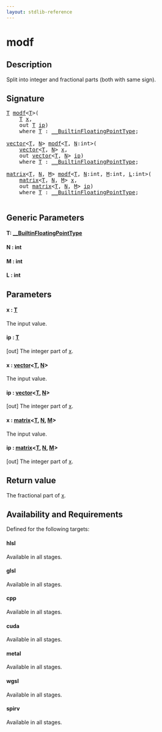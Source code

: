 ```yaml
---
layout: stdlib-reference
---
```


# modf

## Description

Split into integer and fractional parts (both with same sign).



## Signature 

<pre>
<a href="modf.html#typeparam-T" class="code_type">T</a> <a href="modf.html">modf</a>&lt;<a href="modf.html#typeparam-T" class="code_type">T</a>&gt;(
    <a href="modf.html#typeparam-T" class="code_type">T</a> <a href="modf.html#decl-x" class="code_param">x</a>,
    <span class="code_keyword">out</span> <a href="modf.html#typeparam-T" class="code_type">T</a> <a href="modf.html#decl-ip" class="code_param">ip</a>)
    <span class='code_keyword'>where</span> <a href="modf.html#typeparam-T" class="code_type">T</a> : <a href="../interfaces/0_builtinfloatingpointtype-029hm/index.html" class="code_type">__BuiltinFloatingPointType</a>;

<a href="../types/vector/index.html" class="code_type">vector</a>&lt;<a href="modf.html#typeparam-T" class="code_type">T</a>, <a href="modf.html#decl-N" class="code_var">N</a>&gt; <a href="modf.html">modf</a>&lt;<a href="modf.html#typeparam-T" class="code_type">T</a>, <a href="modf.html#decl-N" class="code_var">N</a>:<span class="code_keyword">int</span>&gt;(
    <a href="../types/vector/index.html" class="code_type">vector</a>&lt;<a href="modf.html#typeparam-T" class="code_type">T</a>, <a href="modf.html#decl-N" class="code_var">N</a>&gt; <a href="modf.html#decl-x" class="code_param">x</a>,
    <span class="code_keyword">out</span> <a href="../types/vector/index.html" class="code_type">vector</a>&lt;<a href="modf.html#typeparam-T" class="code_type">T</a>, <a href="modf.html#decl-N" class="code_var">N</a>&gt; <a href="modf.html#decl-ip" class="code_param">ip</a>)
    <span class='code_keyword'>where</span> <a href="modf.html#typeparam-T" class="code_type">T</a> : <a href="../interfaces/0_builtinfloatingpointtype-029hm/index.html" class="code_type">__BuiltinFloatingPointType</a>;

<a href="../types/matrix/index.html" class="code_type">matrix</a>&lt;<a href="modf.html#typeparam-T" class="code_type">T</a>, <a href="modf.html#decl-N" class="code_var">N</a>, <a href="modf.html#decl-M" class="code_var">M</a>&gt; <a href="modf.html">modf</a>&lt;<a href="modf.html#typeparam-T" class="code_type">T</a>, <a href="modf.html#decl-N" class="code_var">N</a>:<span class="code_keyword">int</span>, <a href="modf.html#decl-M" class="code_var">M</a>:<span class="code_keyword">int</span>, <a href="modf.html#decl-L" class="code_var">L</a>:<span class="code_keyword">int</span>&gt;(
    <a href="../types/matrix/index.html" class="code_type">matrix</a>&lt;<a href="modf.html#typeparam-T" class="code_type">T</a>, <a href="modf.html#decl-N" class="code_var">N</a>, <a href="modf.html#decl-M" class="code_var">M</a>&gt; <a href="modf.html#decl-x" class="code_param">x</a>,
    <span class="code_keyword">out</span> <a href="../types/matrix/index.html" class="code_type">matrix</a>&lt;<a href="modf.html#typeparam-T" class="code_type">T</a>, <a href="modf.html#decl-N" class="code_var">N</a>, <a href="modf.html#decl-M" class="code_var">M</a>&gt; <a href="modf.html#decl-ip" class="code_param">ip</a>)
    <span class='code_keyword'>where</span> <a href="modf.html#typeparam-T" class="code_type">T</a> : <a href="../interfaces/0_builtinfloatingpointtype-029hm/index.html" class="code_type">__BuiltinFloatingPointType</a>;

</pre>

## Generic Parameters

####  <a id="typeparam-T"></a>T: [\_\_BuiltinFloatingPointType](../interfaces/0_builtinfloatingpointtype-029hm/index.html)
####  <a id="decl-N"></a>N  : int
####  <a id="decl-M"></a>M  : int
####  <a id="decl-L"></a>L  : int

## Parameters

####  <a id="decl-x"></a>x  : [T](modf.html#typeparam-T)
The input value.

####  <a id="decl-ip"></a>ip  : [T](modf.html#typeparam-T)
\[out\] The integer part of <span class='code'><a href="modf.html#decl-x" class="code_param">x</a></span>.

####  <a id="decl-x"></a>x  : [vector](../types/vector/index.html)\<[T](../types/vector/index.html#typeparam-T), [N](../types/vector/index.html#decl-N)\>
The input value.

####  <a id="decl-ip"></a>ip  : [vector](../types/vector/index.html)\<[T](../types/vector/index.html#typeparam-T), [N](../types/vector/index.html#decl-N)\>
\[out\] The integer part of <span class='code'><a href="modf.html#decl-x" class="code_param">x</a></span>.

####  <a id="decl-x"></a>x  : [matrix](../types/matrix/index.html)\<[T](.html), [N](../types/matrix/index.html#decl-N), [M](../types/matrix/index.html#decl-M)\>
The input value.

####  <a id="decl-ip"></a>ip  : [matrix](../types/matrix/index.html)\<[T](.html), [N](../types/matrix/index.html#decl-N), [M](../types/matrix/index.html#decl-M)\>
\[out\] The integer part of <span class='code'><a href="modf.html#decl-x" class="code_param">x</a></span>.


## Return value
The fractional part of <span class='code'><a href="modf.html#decl-x" class="code_param">x</a></span>.


## Availability and Requirements

Defined for the following targets:

#### hlsl
Available in all stages.

#### glsl
Available in all stages.

#### cpp
Available in all stages.

#### cuda
Available in all stages.

#### metal
Available in all stages.

#### wgsl
Available in all stages.

#### spirv
Available in all stages.



